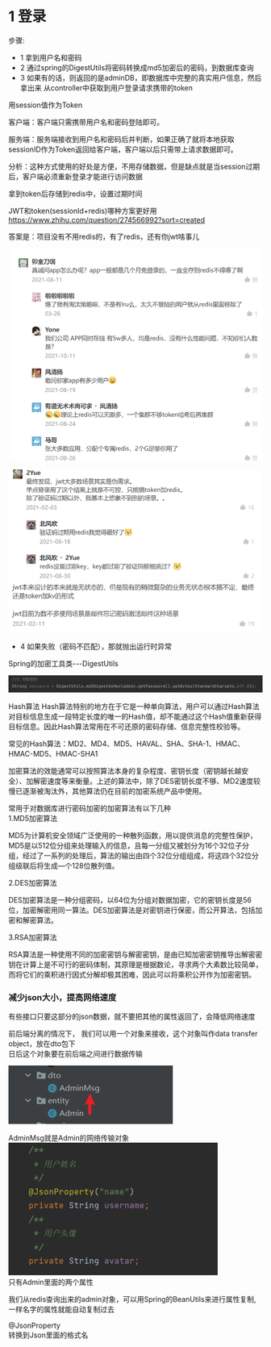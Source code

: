 # 1 登录 
步骤:  
* 1 拿到用户名和密码
* 2 通过spring的DigestUtils将密码转换成md5加密后的密码，到数据库查询   
* 3 如果有的话，则返回的是adminDB，即数据库中完整的真实用户信息，然后拿出来
从controller中获取到用户登录请求携带的token   


用session值作为Token

客户端：客户端只需携带用户名和密码登陆即可。

服务端：服务端接收到用户名和密码后并判断，如果正确了就将本地获取sessionID作为Token返回给客户端，客户端以后只需带上请求数据即可。

分析：这种方式使用的好处是方便，不用存储数据，但是缺点就是当session过期后，客户端必须重新登录才能进行访问数据


拿到token后存储到redis中，设置过期时间    

JWT和token(sessionId+redis)哪种方案更好用     
<https://www.zhihu.com/question/274566992?sort=created>

答案是：项目没有不用redis的，有了redis，还有你jwt啥事儿    

![img_1.png](img_1.png)     

![img_2.png](img_2.png)    
![img_3.png](img_3.png)        

* 4 如果失败（密码不匹配），那就抛出运行时异常


Spring的加密工具类---DigestUtils    

![img.png](img.png)   


Hash算法
Hash算法特别的地方在于它是一种单向算法，用户可以通过Hash算法对目标信息生成一段特定长度的唯一的Hash值，却不能通过这个Hash值重新获得目标信息。因此Hash算法常用在不可还原的密码存储、信息完整性校验等。

常见的Hash算法：MD2、MD4、MD5、HAVAL、SHA、SHA-1、HMAC、HMAC-MD5、HMAC-SHA1

加密算法的效能通常可以按照算法本身的复杂程度、密钥长度（密钥越长越安全）、加解密速度等来衡量。上述的算法中，除了DES密钥长度不够、MD2速度较慢已逐渐被淘汰外，其他算法仍在目前的加密系统产品中使用。



常用于对数据库进行密码加密的加密算法有以下几种    
1.MD5加密算法

MD5为计算机安全领域广泛使用的一种散列函数，用以提供消息的完整性保护，MD5是以512位分组来处理输入的信息，且每一分组又被划分为16个32位子分组，经过了一系列的处理后，算法的输出由四个32位分组组成，将这四个32位分组级联后将生成—个128位散列值。

2.DES加密算法

DES加密算法是一种分组密码，以64位为分组对数据加密，它的密钥长度是56位，加密解密用同一算法。DES加密算法是对密钥进行保密，而公开算法，包括加密和解密算法。

3.RSA加密算法

RSA算法是一种使用不同的加密密钥与解密密钥，是由已知加密密钥推导出解密密钥在计算上是不可行的密码体制，其原理是根据数论，寻求两个大素数比较简单，而将它们的乘积进行因式分解却极其困难，因此可以将乘积公开作为加密密钥。   


### 减少json大小，提高网络速度   

有些接口只要这部分的json数据，就不要把其他的属性返回了，会降低网络速度   

前后端分离的情况下， 我们可以用一个对象来接收，这个对象叫作data transfer object，放在dto包下   
日后这个对象要在前后端之间进行数据传输


![img_4.png](img_4.png)   

AdminMsg就是Admin的网络传输对象  
![img_6.png](img_6.png)    
只有Admin里面的两个属性   

我们从redis查询出来的admin对象，可以用Spring的BeanUtils来进行属性复制,一样名字的属性就能自动复制过去     

@JsonProperty  
转换到Json里面的格式名  